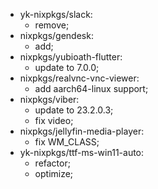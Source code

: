 - yk-nixpkgs/slack:
  - remove;
- nixpkgs/gendesk:
  - add;
- nixpkgs/yubioath-flutter:
  - update to 7.0.0;
- nixpkgs/realvnc-vnc-viewer:
  - add aarch64-linux support;
- nixpkgs/viber:
  - update to 23.2.0.3;
  - fix video;
- nixpkgs/jellyfin-media-player:
  - fix WM_CLASS;
- yk-nixpkgs/ttf-ms-win11-auto:
  - refactor;
  - optimize;